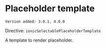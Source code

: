 # Placeholder template

`Version added: 3.0.1, 4.0.0`

Directive: `ionicSelectablePlaceholderTemplate`

A template to render placeholder.
